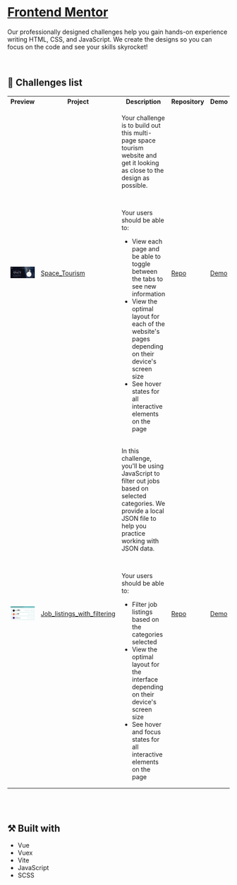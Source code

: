 # [Frontend Mentor](https://www.frontendmentor.io/)
Our professionally designed challenges help you gain hands-on experience writing HTML, CSS, and JavaScript. We create the designs so you can focus on the code and see your skills skyrocket!

<br>

## :pencil: Challenges list
<table>
    <tr>
        <th>Preview</th>
        <th>Project</th>
        <th>Description</th>
        <th>Repository</th>
        <th>Demo</th>
    </tr>
    <tr>
        <td>
            <img src="https://github.com/carla-ng/web-development-practice/blob/main/space-tourism-website/src/assets/readme_image_1.jpg?raw=true" alt="Space Tourism preview">
        </td>
        <td>
            <a href="https://www.frontendmentor.io/challenges/space-tourism-multipage-website-gRWj1URZ3" target="_blank">Space_Tourism</a>
        </td>
        <td>
            <p>Your challenge is to build out this multi-page space tourism website and get it looking as close to the design as possible.</p>
            <br>
            <p>Your users should be able to:</p>
            <ul>
                <li>View each page and be able to toggle between the tabs to see new information</li>
                <li>View the optimal layout for each of the website's pages depending on their device's screen size</li>
                <li>See hover states for all interactive elements on the page</li>
            </ul>
        </td>
        <td>
            <a href="https://github.com/carla-ng/web-development-practice/tree/main/space-tourism-website" target="_blank">Repo</a>
        </td>
        <td>
            <a href="https://carla-ng-space-tourism.netlify.app/" target="_blank">Demo</a>
        </td>
    </tr>
    <tr>
        <td>
           <img src="https://raw.githubusercontent.com/carla-ng/coding-challenges/main/frontendmentor/main-project/public/job-listings/joblistings-preview.jpg" alt="Job Listings preview">
        </td>
        <td>
            <a href="https://www.frontendmentor.io/challenges/job-listings-with-filtering-ivstIPCt" target="_blank">Job_listings_with_filtering</a>
        </td>
        <td>
            <p>In this challenge, you'll be using JavaScript to filter out jobs based on selected categories. We provide a local JSON file to help you practice working with JSON data.</p>
            <br>
            <p>Your users should be able to:</p>
            <ul>
                <li>Filter job listings based on the categories selected</li>
                <li>View the optimal layout for the interface depending on their device's screen size</li>
                <li>See hover and focus states for all interactive elements on the page</li>
            </ul>
        </td>
        <td>
            <a href="https://github.com/carla-ng/coding-challenges/tree/main/frontendmentor/main-project/" target="_blank">Repo</a>
        </td>
        <td>
            <a href="https://carla-ng-frontend-mentor.netlify.app/job-listings/" target="_blank">Demo</a>
        </td>
    </tr>
</table>

<br><br>

## :hammer_and_pick: Built with
* Vue
* Vuex
* Vite
* JavaScript
* SCSS

<br>

